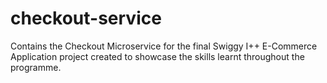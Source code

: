 # checkout-service

Contains the Checkout Microservice for the final Swiggy I++ E-Commerce Application project created to showcase the skills learnt throughout the programme.
